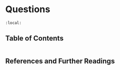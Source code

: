 # Questions

```{contents}
:local:
```

## Table of Contents

```{tableofcontents}

```

## References and Further Readings
